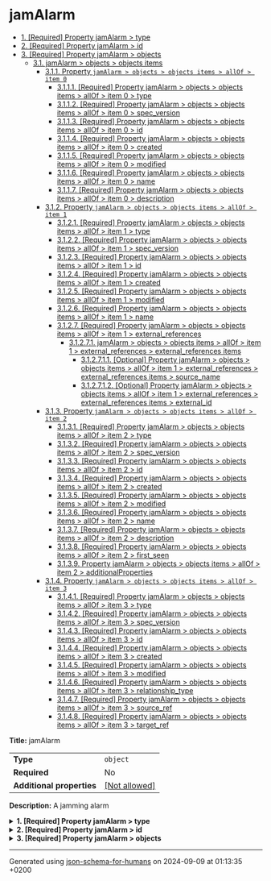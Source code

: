 # jamAlarm

- [1. [Required] Property jamAlarm > type](#type)
- [2. [Required] Property jamAlarm > id](#id)
- [3. [Required] Property jamAlarm > objects](#objects)
  - [3.1. jamAlarm > objects > objects items](#autogenerated_heading_2)
    - [3.1.1. Property `jamAlarm > objects > objects items > allOf > item 0`](#objects_items_allOf_i0)
      - [3.1.1.1. [Required] Property jamAlarm > objects > objects items > allOf > item 0 > type](#objects_items_allOf_i0_type)
      - [3.1.1.2. [Required] Property jamAlarm > objects > objects items > allOf > item 0 > spec_version](#objects_items_allOf_i0_spec_version)
      - [3.1.1.3. [Required] Property jamAlarm > objects > objects items > allOf > item 0 > id](#objects_items_allOf_i0_id)
      - [3.1.1.4. [Required] Property jamAlarm > objects > objects items > allOf > item 0 > created](#objects_items_allOf_i0_created)
      - [3.1.1.5. [Required] Property jamAlarm > objects > objects items > allOf > item 0 > modified](#objects_items_allOf_i0_modified)
      - [3.1.1.6. [Required] Property jamAlarm > objects > objects items > allOf > item 0 > name](#objects_items_allOf_i0_name)
      - [3.1.1.7. [Required] Property jamAlarm > objects > objects items > allOf > item 0 > description](#objects_items_allOf_i0_description)
    - [3.1.2. Property `jamAlarm > objects > objects items > allOf > item 1`](#objects_items_allOf_i1)
      - [3.1.2.1. [Required] Property jamAlarm > objects > objects items > allOf > item 1 > type](#objects_items_allOf_i1_type)
      - [3.1.2.2. [Required] Property jamAlarm > objects > objects items > allOf > item 1 > spec_version](#objects_items_allOf_i1_spec_version)
      - [3.1.2.3. [Required] Property jamAlarm > objects > objects items > allOf > item 1 > id](#objects_items_allOf_i1_id)
      - [3.1.2.4. [Required] Property jamAlarm > objects > objects items > allOf > item 1 > created](#objects_items_allOf_i1_created)
      - [3.1.2.5. [Required] Property jamAlarm > objects > objects items > allOf > item 1 > modified](#objects_items_allOf_i1_modified)
      - [3.1.2.6. [Required] Property jamAlarm > objects > objects items > allOf > item 1 > name](#objects_items_allOf_i1_name)
      - [3.1.2.7. [Required] Property jamAlarm > objects > objects items > allOf > item 1 > external_references](#objects_items_allOf_i1_external_references)
        - [3.1.2.7.1. jamAlarm > objects > objects items > allOf > item 1 > external_references > external_references items](#autogenerated_heading_3)
          - [3.1.2.7.1.1. [Optional] Property jamAlarm > objects > objects items > allOf > item 1 > external_references > external_references items > source_name](#objects_items_allOf_i1_external_references_items_source_name)
          - [3.1.2.7.1.2. [Optional] Property jamAlarm > objects > objects items > allOf > item 1 > external_references > external_references items > external_id](#objects_items_allOf_i1_external_references_items_external_id)
    - [3.1.3. Property `jamAlarm > objects > objects items > allOf > item 2`](#objects_items_allOf_i2)
      - [3.1.3.1. [Required] Property jamAlarm > objects > objects items > allOf > item 2 > type](#objects_items_allOf_i2_type)
      - [3.1.3.2. [Required] Property jamAlarm > objects > objects items > allOf > item 2 > spec_version](#objects_items_allOf_i2_spec_version)
      - [3.1.3.3. [Required] Property jamAlarm > objects > objects items > allOf > item 2 > id](#objects_items_allOf_i2_id)
      - [3.1.3.4. [Required] Property jamAlarm > objects > objects items > allOf > item 2 > created](#objects_items_allOf_i2_created)
      - [3.1.3.5. [Required] Property jamAlarm > objects > objects items > allOf > item 2 > modified](#objects_items_allOf_i2_modified)
      - [3.1.3.6. [Required] Property jamAlarm > objects > objects items > allOf > item 2 > name](#objects_items_allOf_i2_name)
      - [3.1.3.7. [Required] Property jamAlarm > objects > objects items > allOf > item 2 > description](#objects_items_allOf_i2_description)
      - [3.1.3.8. [Required] Property jamAlarm > objects > objects items > allOf > item 2 > first_seen](#objects_items_allOf_i2_first_seen)
      - [3.1.3.9. Property jamAlarm > objects > objects items > allOf > item 2 > additionalProperties](#objects_items_allOf_i2_additionalProperties)
    - [3.1.4. Property `jamAlarm > objects > objects items > allOf > item 3`](#objects_items_allOf_i3)
      - [3.1.4.1. [Required] Property jamAlarm > objects > objects items > allOf > item 3 > type](#objects_items_allOf_i3_type)
      - [3.1.4.2. [Required] Property jamAlarm > objects > objects items > allOf > item 3 > spec_version](#objects_items_allOf_i3_spec_version)
      - [3.1.4.3. [Required] Property jamAlarm > objects > objects items > allOf > item 3 > id](#objects_items_allOf_i3_id)
      - [3.1.4.4. [Required] Property jamAlarm > objects > objects items > allOf > item 3 > created](#objects_items_allOf_i3_created)
      - [3.1.4.5. [Required] Property jamAlarm > objects > objects items > allOf > item 3 > modified](#objects_items_allOf_i3_modified)
      - [3.1.4.6. [Required] Property jamAlarm > objects > objects items > allOf > item 3 > relationship_type](#objects_items_allOf_i3_relationship_type)
      - [3.1.4.7. [Required] Property jamAlarm > objects > objects items > allOf > item 3 > source_ref](#objects_items_allOf_i3_source_ref)
      - [3.1.4.8. [Required] Property jamAlarm > objects > objects items > allOf > item 3 > target_ref](#objects_items_allOf_i3_target_ref)

**Title:** jamAlarm

|                           |                                                         |
| ------------------------- | ------------------------------------------------------- |
| **Type**                  | `object`                                                |
| **Required**              | No                                                      |
| **Additional properties** | [[Not allowed]](# "Additional Properties not allowed.") |

**Description:** A jamming alarm

<details>
<summary>
<strong> <a name="type"></a>1. [Required] Property jamAlarm > type</strong>  

</summary>
<blockquote>

|              |          |
| ------------ | -------- |
| **Type**     | `string` |
| **Required** | Yes      |

**Description:** property extension from the request (coming from the STIX format)

</blockquote>
</details>

<details>
<summary>
<strong> <a name="id"></a>2. [Required] Property jamAlarm > id</strong>  

</summary>
<blockquote>

|              |          |
| ------------ | -------- |
| **Type**     | `string` |
| **Required** | Yes      |

| Restrictions                      |                                                                           |
| --------------------------------- | ------------------------------------------------------------------------- |
| **Must match regular expression** | ```^bundle--.*$``` [Test](https://regex101.com/?regex=%5Ebundle--.%2A%24) |

</blockquote>
</details>

<details>
<summary>
<strong> <a name="objects"></a>3. [Required] Property jamAlarm > objects</strong>  

</summary>
<blockquote>

|              |         |
| ------------ | ------- |
| **Type**     | `array` |
| **Required** | Yes     |

|                      | Array restrictions |
| -------------------- | ------------------ |
| **Min items**        | N/A                |
| **Max items**        | N/A                |
| **Items unicity**    | False              |
| **Additional items** | False              |
| **Tuple validation** | See below          |

| Each item of this array must be | Description |
| ------------------------------- | ----------- |
| [objects items](#objects_items) | -           |

### <a name="autogenerated_heading_2"></a>3.1. jamAlarm > objects > objects items

|                           |                                                                           |
| ------------------------- | ------------------------------------------------------------------------- |
| **Type**                  | `combining`                                                               |
| **Required**              | No                                                                        |
| **Additional properties** | [[Any type: allowed]](# "Additional Properties of any type are allowed.") |

<blockquote>

| All of(Requirement)               |
| --------------------------------- |
| [item 0](#objects_items_allOf_i0) |
| [item 1](#objects_items_allOf_i1) |
| [item 2](#objects_items_allOf_i2) |
| [item 3](#objects_items_allOf_i3) |

<blockquote>

#### <a name="objects_items_allOf_i0"></a>3.1.1. Property `jamAlarm > objects > objects items > allOf > item 0`

|                           |                                                         |
| ------------------------- | ------------------------------------------------------- |
| **Type**                  | `object`                                                |
| **Required**              | No                                                      |
| **Additional properties** | [[Not allowed]](# "Additional Properties not allowed.") |

<details>
<summary>
<strong> <a name="objects_items_allOf_i0_type"></a>3.1.1.1. [Required] Property jamAlarm > objects > objects items > allOf > item 0 > type</strong>  

</summary>
<blockquote>

|              |         |
| ------------ | ------- |
| **Type**     | `const` |
| **Required** | Yes     |

**Description:** property extension from the request (coming from the STIX format)

Specific value: `"identity"`

</blockquote>
</details>

<details>
<summary>
<strong> <a name="objects_items_allOf_i0_spec_version"></a>3.1.1.2. [Required] Property jamAlarm > objects > objects items > allOf > item 0 > spec_version</strong>  

</summary>
<blockquote>

|              |          |
| ------------ | -------- |
| **Type**     | `string` |
| **Required** | Yes      |

**Description:** version of the stix format

</blockquote>
</details>

<details>
<summary>
<strong> <a name="objects_items_allOf_i0_id"></a>3.1.1.3. [Required] Property jamAlarm > objects > objects items > allOf > item 0 > id</strong>  

</summary>
<blockquote>

|              |          |
| ------------ | -------- |
| **Type**     | `string` |
| **Required** | Yes      |

| Restrictions                      |                                                                               |
| --------------------------------- | ----------------------------------------------------------------------------- |
| **Must match regular expression** | ```^identity--.*$``` [Test](https://regex101.com/?regex=%5Eidentity--.%2A%24) |

</blockquote>
</details>

<details>
<summary>
<strong> <a name="objects_items_allOf_i0_created"></a>3.1.1.4. [Required] Property jamAlarm > objects > objects items > allOf > item 0 > created</strong>  

</summary>
<blockquote>

|              |             |
| ------------ | ----------- |
| **Type**     | `string`    |
| **Required** | Yes         |
| **Format**   | `date-time` |

**Description:** timestamp of the creation in ISO-8601 (UTC)

</blockquote>
</details>

<details>
<summary>
<strong> <a name="objects_items_allOf_i0_modified"></a>3.1.1.5. [Required] Property jamAlarm > objects > objects items > allOf > item 0 > modified</strong>  

</summary>
<blockquote>

|              |             |
| ------------ | ----------- |
| **Type**     | `string`    |
| **Required** | Yes         |
| **Format**   | `date-time` |

**Description:** timestamp of the modification in ISO-8601 (UTC)

</blockquote>
</details>

<details>
<summary>
<strong> <a name="objects_items_allOf_i0_name"></a>3.1.1.6. [Required] Property jamAlarm > objects > objects items > allOf > item 0 > name</strong>  

</summary>
<blockquote>

|              |         |
| ------------ | ------- |
| **Type**     | `const` |
| **Required** | Yes     |

Specific value: `"Audit Box SELFY Solution"`

</blockquote>
</details>

<details>
<summary>
<strong> <a name="objects_items_allOf_i0_description"></a>3.1.1.7. [Required] Property jamAlarm > objects > objects items > allOf > item 0 > description</strong>  

</summary>
<blockquote>

|              |          |
| ------------ | -------- |
| **Type**     | `string` |
| **Required** | Yes      |

</blockquote>
</details>

</blockquote>
<blockquote>

#### <a name="objects_items_allOf_i1"></a>3.1.2. Property `jamAlarm > objects > objects items > allOf > item 1`

|                           |                                                         |
| ------------------------- | ------------------------------------------------------- |
| **Type**                  | `object`                                                |
| **Required**              | No                                                      |
| **Additional properties** | [[Not allowed]](# "Additional Properties not allowed.") |

<details>
<summary>
<strong> <a name="objects_items_allOf_i1_type"></a>3.1.2.1. [Required] Property jamAlarm > objects > objects items > allOf > item 1 > type</strong>  

</summary>
<blockquote>

|              |         |
| ------------ | ------- |
| **Type**     | `const` |
| **Required** | Yes     |

**Description:** property extension from the request (coming from the STIX format)

Specific value: `"attack-pattern"`

</blockquote>
</details>

<details>
<summary>
<strong> <a name="objects_items_allOf_i1_spec_version"></a>3.1.2.2. [Required] Property jamAlarm > objects > objects items > allOf > item 1 > spec_version</strong>  

</summary>
<blockquote>

|              |          |
| ------------ | -------- |
| **Type**     | `string` |
| **Required** | Yes      |

**Description:** version of the stix format

</blockquote>
</details>

<details>
<summary>
<strong> <a name="objects_items_allOf_i1_id"></a>3.1.2.3. [Required] Property jamAlarm > objects > objects items > allOf > item 1 > id</strong>  

</summary>
<blockquote>

|              |          |
| ------------ | -------- |
| **Type**     | `string` |
| **Required** | Yes      |

| Restrictions                      |                                                                                           |
| --------------------------------- | ----------------------------------------------------------------------------------------- |
| **Must match regular expression** | ```^attack-pattern--.*$``` [Test](https://regex101.com/?regex=%5Eattack-pattern--.%2A%24) |

</blockquote>
</details>

<details>
<summary>
<strong> <a name="objects_items_allOf_i1_created"></a>3.1.2.4. [Required] Property jamAlarm > objects > objects items > allOf > item 1 > created</strong>  

</summary>
<blockquote>

|              |             |
| ------------ | ----------- |
| **Type**     | `string`    |
| **Required** | Yes         |
| **Format**   | `date-time` |

**Description:** timestamp of the creation in ISO-8601 (UTC)

</blockquote>
</details>

<details>
<summary>
<strong> <a name="objects_items_allOf_i1_modified"></a>3.1.2.5. [Required] Property jamAlarm > objects > objects items > allOf > item 1 > modified</strong>  

</summary>
<blockquote>

|              |             |
| ------------ | ----------- |
| **Type**     | `string`    |
| **Required** | Yes         |
| **Format**   | `date-time` |

**Description:** timestamp of the modification in ISO-8601 (UTC)

</blockquote>
</details>

<details>
<summary>
<strong> <a name="objects_items_allOf_i1_name"></a>3.1.2.6. [Required] Property jamAlarm > objects > objects items > allOf > item 1 > name</strong>  

</summary>
<blockquote>

|              |         |
| ------------ | ------- |
| **Type**     | `const` |
| **Required** | Yes     |

Specific value: `"Jamming"`

</blockquote>
</details>

<details>
<summary>
<strong> <a name="objects_items_allOf_i1_external_references"></a>3.1.2.7. [Required] Property jamAlarm > objects > objects items > allOf > item 1 > external_references</strong>  

</summary>
<blockquote>

|              |                   |
| ------------ | ----------------- |
| **Type**     | `array of object` |
| **Required** | Yes               |

|                      | Array restrictions |
| -------------------- | ------------------ |
| **Min items**        | N/A                |
| **Max items**        | N/A                |
| **Items unicity**    | False              |
| **Additional items** | False              |
| **Tuple validation** | See below          |

| Each item of this array must be                                                | Description |
| ------------------------------------------------------------------------------ | ----------- |
| [external_references items](#objects_items_allOf_i1_external_references_items) | -           |

###### <a name="autogenerated_heading_3"></a>3.1.2.7.1. jamAlarm > objects > objects items > allOf > item 1 > external_references > external_references items

|                           |                                                                           |
| ------------------------- | ------------------------------------------------------------------------- |
| **Type**                  | `object`                                                                  |
| **Required**              | No                                                                        |
| **Additional properties** | [[Any type: allowed]](# "Additional Properties of any type are allowed.") |

<details>
<summary>
<strong> <a name="objects_items_allOf_i1_external_references_items_source_name"></a>3.1.2.7.1.1. [Optional] Property jamAlarm > objects > objects items > allOf > item 1 > external_references > external_references items > source_name</strong>  

</summary>
<blockquote>

|              |          |
| ------------ | -------- |
| **Type**     | `string` |
| **Required** | No       |

**Description:** Name of the source

</blockquote>
</details>

<details>
<summary>
<strong> <a name="objects_items_allOf_i1_external_references_items_external_id"></a>3.1.2.7.1.2. [Optional] Property jamAlarm > objects > objects items > allOf > item 1 > external_references > external_references items > external_id</strong>  

</summary>
<blockquote>

|              |          |
| ------------ | -------- |
| **Type**     | `string` |
| **Required** | No       |

</blockquote>
</details>

</blockquote>
</details>

</blockquote>
<blockquote>

#### <a name="objects_items_allOf_i2"></a>3.1.3. Property `jamAlarm > objects > objects items > allOf > item 2`

|                           |                                                                                                                                  |
| ------------------------- | -------------------------------------------------------------------------------------------------------------------------------- |
| **Type**                  | `object`                                                                                                                         |
| **Required**              | No                                                                                                                               |
| **Additional properties** | [[Should-conform]](#objects_items_allOf_i2_additionalProperties "Each additional property must conform to the following schema") |

<details>
<summary>
<strong> <a name="objects_items_allOf_i2_type"></a>3.1.3.1. [Required] Property jamAlarm > objects > objects items > allOf > item 2 > type</strong>  

</summary>
<blockquote>

|              |         |
| ------------ | ------- |
| **Type**     | `const` |
| **Required** | Yes     |

**Description:** property extension from the request (coming from the STIX format)

Specific value: `"intrusion-set"`

</blockquote>
</details>

<details>
<summary>
<strong> <a name="objects_items_allOf_i2_spec_version"></a>3.1.3.2. [Required] Property jamAlarm > objects > objects items > allOf > item 2 > spec_version</strong>  

</summary>
<blockquote>

|              |          |
| ------------ | -------- |
| **Type**     | `string` |
| **Required** | Yes      |

**Description:** version of the stix format

</blockquote>
</details>

<details>
<summary>
<strong> <a name="objects_items_allOf_i2_id"></a>3.1.3.3. [Required] Property jamAlarm > objects > objects items > allOf > item 2 > id</strong>  

</summary>
<blockquote>

|              |          |
| ------------ | -------- |
| **Type**     | `string` |
| **Required** | Yes      |

| Restrictions                      |                                                                                         |
| --------------------------------- | --------------------------------------------------------------------------------------- |
| **Must match regular expression** | ```^intrusion-set--.*$``` [Test](https://regex101.com/?regex=%5Eintrusion-set--.%2A%24) |

</blockquote>
</details>

<details>
<summary>
<strong> <a name="objects_items_allOf_i2_created"></a>3.1.3.4. [Required] Property jamAlarm > objects > objects items > allOf > item 2 > created</strong>  

</summary>
<blockquote>

|              |             |
| ------------ | ----------- |
| **Type**     | `string`    |
| **Required** | Yes         |
| **Format**   | `date-time` |

**Description:** timestamp of the creation in ISO-8601 (UTC)

</blockquote>
</details>

<details>
<summary>
<strong> <a name="objects_items_allOf_i2_modified"></a>3.1.3.5. [Required] Property jamAlarm > objects > objects items > allOf > item 2 > modified</strong>  

</summary>
<blockquote>

|              |             |
| ------------ | ----------- |
| **Type**     | `string`    |
| **Required** | Yes         |
| **Format**   | `date-time` |

**Description:** timestamp of the modification in ISO-8601 (UTC)

</blockquote>
</details>

<details>
<summary>
<strong> <a name="objects_items_allOf_i2_name"></a>3.1.3.6. [Required] Property jamAlarm > objects > objects items > allOf > item 2 > name</strong>  

</summary>
<blockquote>

|              |         |
| ------------ | ------- |
| **Type**     | `const` |
| **Required** | Yes     |

Specific value: `"Jamming"`

</blockquote>
</details>

<details>
<summary>
<strong> <a name="objects_items_allOf_i2_description"></a>3.1.3.7. [Required] Property jamAlarm > objects > objects items > allOf > item 2 > description</strong>  

</summary>
<blockquote>

|              |         |
| ------------ | ------- |
| **Type**     | `const` |
| **Required** | Yes     |

Specific value: `"Jamming situation detected near the Audit Box"`

</blockquote>
</details>

<details>
<summary>
<strong> <a name="objects_items_allOf_i2_first_seen"></a>3.1.3.8. [Required] Property jamAlarm > objects > objects items > allOf > item 2 > first_seen</strong>  

</summary>
<blockquote>

|              |             |
| ------------ | ----------- |
| **Type**     | `string`    |
| **Required** | Yes         |
| **Format**   | `date-time` |

**Description:** timestamp in ISO-8601 (UTC)

</blockquote>
</details>

<details>
<summary>
<strong> <a name="objects_items_allOf_i2_additionalProperties"></a>3.1.3.9. Property jamAlarm > objects > objects items > allOf > item 2 > additionalProperties</strong>  

</summary>
<blockquote>

|                           |                                                                           |
| ------------------------- | ------------------------------------------------------------------------- |
| **Type**                  | `object`                                                                  |
| **Required**              | No                                                                        |
| **Additional properties** | [[Any type: allowed]](# "Additional Properties of any type are allowed.") |

</blockquote>
</details>

</blockquote>
<blockquote>

#### <a name="objects_items_allOf_i3"></a>3.1.4. Property `jamAlarm > objects > objects items > allOf > item 3`

|                           |                                                         |
| ------------------------- | ------------------------------------------------------- |
| **Type**                  | `object`                                                |
| **Required**              | No                                                      |
| **Additional properties** | [[Not allowed]](# "Additional Properties not allowed.") |

<details>
<summary>
<strong> <a name="objects_items_allOf_i3_type"></a>3.1.4.1. [Required] Property jamAlarm > objects > objects items > allOf > item 3 > type</strong>  

</summary>
<blockquote>

|              |         |
| ------------ | ------- |
| **Type**     | `const` |
| **Required** | Yes     |

**Description:** property extension from the request (coming from the STIX format)

Specific value: `"relationship"`

</blockquote>
</details>

<details>
<summary>
<strong> <a name="objects_items_allOf_i3_spec_version"></a>3.1.4.2. [Required] Property jamAlarm > objects > objects items > allOf > item 3 > spec_version</strong>  

</summary>
<blockquote>

|              |          |
| ------------ | -------- |
| **Type**     | `string` |
| **Required** | Yes      |

**Description:** version of the stix format

</blockquote>
</details>

<details>
<summary>
<strong> <a name="objects_items_allOf_i3_id"></a>3.1.4.3. [Required] Property jamAlarm > objects > objects items > allOf > item 3 > id</strong>  

</summary>
<blockquote>

|              |          |
| ------------ | -------- |
| **Type**     | `string` |
| **Required** | Yes      |

| Restrictions                      |                                                                                       |
| --------------------------------- | ------------------------------------------------------------------------------------- |
| **Must match regular expression** | ```^relationship--.*$``` [Test](https://regex101.com/?regex=%5Erelationship--.%2A%24) |

</blockquote>
</details>

<details>
<summary>
<strong> <a name="objects_items_allOf_i3_created"></a>3.1.4.4. [Required] Property jamAlarm > objects > objects items > allOf > item 3 > created</strong>  

</summary>
<blockquote>

|              |             |
| ------------ | ----------- |
| **Type**     | `string`    |
| **Required** | Yes         |
| **Format**   | `date-time` |

**Description:** timestamp of the creation in ISO-8601 (UTC)

</blockquote>
</details>

<details>
<summary>
<strong> <a name="objects_items_allOf_i3_modified"></a>3.1.4.5. [Required] Property jamAlarm > objects > objects items > allOf > item 3 > modified</strong>  

</summary>
<blockquote>

|              |             |
| ------------ | ----------- |
| **Type**     | `string`    |
| **Required** | Yes         |
| **Format**   | `date-time` |

**Description:** timestamp of the modification in ISO-8601 (UTC)

</blockquote>
</details>

<details>
<summary>
<strong> <a name="objects_items_allOf_i3_relationship_type"></a>3.1.4.6. [Required] Property jamAlarm > objects > objects items > allOf > item 3 > relationship_type</strong>  

</summary>
<blockquote>

|              |          |
| ------------ | -------- |
| **Type**     | `string` |
| **Required** | Yes      |

**Description:** relationship type of the deviation

</blockquote>
</details>

<details>
<summary>
<strong> <a name="objects_items_allOf_i3_source_ref"></a>3.1.4.7. [Required] Property jamAlarm > objects > objects items > allOf > item 3 > source_ref</strong>  

</summary>
<blockquote>

|              |          |
| ------------ | -------- |
| **Type**     | `string` |
| **Required** | Yes      |

**Description:** reference to the source indicator

| Restrictions                      |                                                                                 |
| --------------------------------- | ------------------------------------------------------------------------------- |
| **Must match regular expression** | ```^indicator--.*$``` [Test](https://regex101.com/?regex=%5Eindicator--.%2A%24) |

</blockquote>
</details>

<details>
<summary>
<strong> <a name="objects_items_allOf_i3_target_ref"></a>3.1.4.8. [Required] Property jamAlarm > objects > objects items > allOf > item 3 > target_ref</strong>  

</summary>
<blockquote>

|              |          |
| ------------ | -------- |
| **Type**     | `string` |
| **Required** | Yes      |

**Description:** reference to the target indicator

| Restrictions                      |                                                                                 |
| --------------------------------- | ------------------------------------------------------------------------------- |
| **Must match regular expression** | ```^indicator--.*$``` [Test](https://regex101.com/?regex=%5Eindicator--.%2A%24) |

</blockquote>
</details>

</blockquote>

</blockquote>

</blockquote>
</details>

----------------------------------------------------------------------------------------------------------------------------
Generated using [json-schema-for-humans](https://github.com/coveooss/json-schema-for-humans) on 2024-09-09 at 01:13:35 +0200